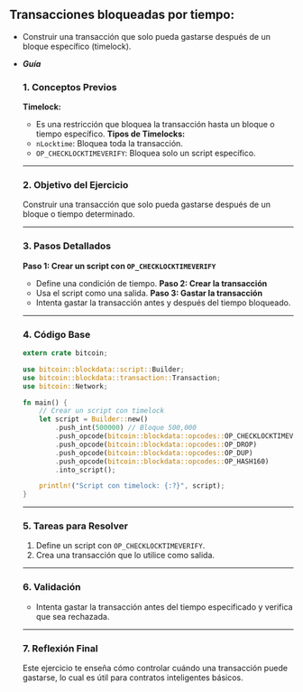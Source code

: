 ## **Transacciones bloqueadas por tiempo:**
   - Construir una transacción que solo pueda gastarse después de un bloque específico (timelock).
   
   - **_Guía_**
   
       ### 1. **Conceptos Previos**
       **Timelock:**
       - Es una restricción que bloquea la transacción hasta un bloque o tiempo específico.
       **Tipos de Timelocks:**
       - `nLocktime`: Bloquea toda la transacción.
       - `OP_CHECKLOCKTIMEVERIFY`: Bloquea solo un script específico.
   
       ***
   
       ### 2. **Objetivo del Ejercicio**
       Construir una transacción que solo pueda gastarse después de un bloque o tiempo determinado.
       
       ***
       
       ### 3. **Pasos Detallados**
   
       **Paso 1: Crear un script con `OP_CHECKLOCKTIMEVERIFY`**
       - Define una condición de tiempo.
       **Paso 2: Crear la transacción**
       - Usa el script como una salida.
       **Paso 3: Gastar la transacción**
       - Intenta gastar la transacción antes y después del tiempo bloqueado.
   
       ***
   
       ### 4. **Código Base**
       ```rust
       extern crate bitcoin;

       use bitcoin::blockdata::script::Builder;
       use bitcoin::blockdata::transaction::Transaction;
       use bitcoin::Network;

       fn main() {
           // Crear un script con timelock
           let script = Builder::new()
               .push_int(500000) // Bloque 500,000
               .push_opcode(bitcoin::blockdata::opcodes::OP_CHECKLOCKTIMEVERIFY)
               .push_opcode(bitcoin::blockdata::opcodes::OP_DROP)
               .push_opcode(bitcoin::blockdata::opcodes::OP_DUP)
               .push_opcode(bitcoin::blockdata::opcodes::OP_HASH160)
               .into_script();

           println!("Script con timelock: {:?}", script);
       }

       ```
       ***

       ### 5. **Tareas para Resolver**
       1. Define un script con `OP_CHECKLOCKTIMEVERIFY`.
       2. Crea una transacción que lo utilice como salida.
       
       ***
       
       ### 6. **Validación**
       - Intenta gastar la transacción antes del tiempo especificado y verifica que sea rechazada.
       ***
       ### 7. **Reflexión Final**
       Este ejercicio te enseña cómo controlar cuándo una transacción puede gastarse, lo cual es útil para contratos inteligentes básicos.
